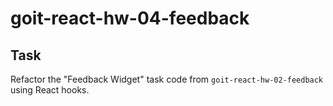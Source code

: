 # goit-react-hw-04-feedback

## Task

Refactor the "Feedback Widget" task code from `goit-react-hw-02-feedback` using React hooks.
